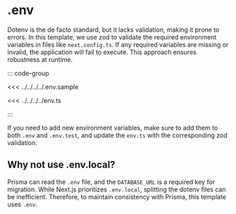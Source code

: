 # .env

Dotenv is the de facto standard, but it lacks validation, making it prone to errors. In this template, we use zod to validate the required environment variables in files like `next.config.ts`. If any required variables are missing or invalid, the application will fail to execute. This approach ensures robustness at runtime.

::: code-group

<<< ../../../../.env.sample

<<< ../../../../env.ts

:::

If you need to add new environment variables, make sure to add them to both `.env` and `.env.test`, and update the `env.ts` with the corresponding zod validation.

## Why not use .env.local?

Prisma can read the `.env` file, and the `DATABASE_URL` is a required key for migration. While Next.js prioritizes `.env.local`, splitting the dotenv files can be inefficient. Therefore, to maintain consistency with Prisma, this template uses `.env`.
